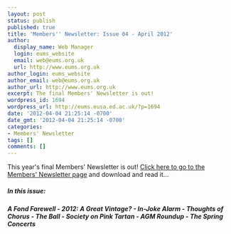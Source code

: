 ```yaml
---
layout: post
status: publish
published: true
title: 'Members'' Newsletter: Issue 04 - April 2012'
author:
  display_name: Web Manager
  login: eums_website
  email: web@eums.org.uk
  url: http://www.eums.org.uk
author_login: eums_website
author_email: web@eums.org.uk
author_url: http://www.eums.org.uk
excerpt: The final Members' Newsletter is out!
wordpress_id: 1694
wordpress_url: http://eums.eusa.ed.ac.uk/?p=1694
date: '2012-04-04 21:25:14 -0700'
date_gmt: '2012-04-04 21:25:14 -0700'
categories:
- Members' Newsletter
tags: []
comments: []
---
```

<p>This year's final Members' Newsletter is out! <a title="Members' Newsletter" href="http://eums.eusa.ed.ac.uk/society/membership/newsletter/">Click here to go to the Members' Newsletter page</a> and download and read it...</p>
<h5><strong><em>In this issue:</em></strong></h5></p>
<h4><em>A Fond Farewell - 2012: A Great Vintage? - In-Joke Alarm - Thoughts of Chorus - The Ball - Society on Pink Tartan - AGM Roundup - The Spring Concerts</em></h4></p>
